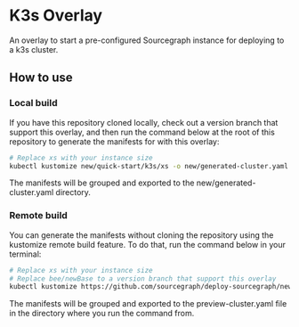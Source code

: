 # K3s Overlay

An overlay to start a pre-configured Sourcegraph instance for deploying to a k3s cluster.

## How to use

### Local build

If you have this repository cloned locally, check out a version branch that support this overlay, and then run the command below at the root of this repository to generate the manifests for with this overlay:

```sh
# Replace xs with your instance size
kubectl kustomize new/quick-start/k3s/xs -o new/generated-cluster.yaml
```

The manifests will be grouped and exported to the new/generated-cluster.yaml directory.

### Remote build

You can generate the manifests without cloning the repository using the kustomize remote build feature. To do that, run the command below in your terminal:

```sh
# Replace xs with your instance size
# Replace bee/newBase to a version branch that support this overlay
kubectl kustomize https://github.com/sourcegraph/deploy-sourcegraph/new/quick-start/k3s/xs?ref=bee/newBase -o preview-cluster.yaml
```

The manifests will be grouped and exported to the preview-cluster.yaml file in the directory where you run the command from.
